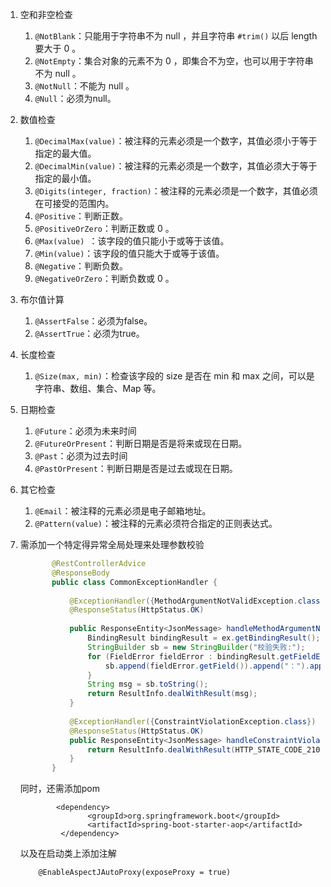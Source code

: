 1.  空和非空检查
     1.  `@NotBlank`：只能用于字符串不为 null ，并且字符串 `#trim()` 以后 length 要大于 0 。
     2.  `@NotEmpty`：集合对象的元素不为 0 ，即集合不为空，也可以用于字符串不为 null 。
     3.  `@NotNull`：不能为 null 。
     4.  `@Null`：必须为null。  
   
2.   数值检查
     1.   `@DecimalMax(value)`：被注释的元素必须是一个数字，其值必须小于等于指定的最大值。
     2.   `@DecimalMin(value)`：被注释的元素必须是一个数字，其值必须大于等于指定的最小值。
     3.   `@Digits(integer, fraction)`：被注释的元素必须是一个数字，其值必须在可接受的范围内。
     4.   `@Positive`：判断正数。
     5.   `@PositiveOrZero`：判断正数或 0 。
     6.   `@Max(value) `：该字段的值只能小于或等于该值。
     7.   `@Min(value)`：该字段的值只能大于或等于该值。
     8.   `@Negative`：判断负数。
     9.   `@NegativeOrZero`：判断负数或 0 。
3.   布尔值计算
     1.   `@AssertFalse`：必须为false。
     2.   `@AssertTrue`：必须为true。
4.   长度检查        
     1.    `@Size(max, min)`：检查该字段的 size 是否在 min 和 max 之间，可以是字符串、数组、集合、Map 等。
5.   日期检查
      1.   `@Future`：必须为未来时间
      2.   `@FutureOrPresent`：判断日期是否是将来或现在日期。
      3.   `@Past`：必须为过去时间
      4.   `@PastOrPresent`：判断日期是否是过去或现在日期。
6.    其它检查      
      1.   `@Email`：被注释的元素必须是电子邮箱地址。
      2.   `@Pattern(value)`：被注释的元素必须符合指定的正则表达式。
7.  需添加一个特定得异常全局处理来处理参数校验  
     ````java
            @RestControllerAdvice
            @ResponseBody
            public class CommonExceptionHandler {
            
                @ExceptionHandler({MethodArgumentNotValidException.class})
                @ResponseStatus(HttpStatus.OK)
            
                public ResponseEntity<JsonMessage> handleMethodArgumentNotValidException(MethodArgumentNotValidException ex) {
                    BindingResult bindingResult = ex.getBindingResult();
                    StringBuilder sb = new StringBuilder("校验失败:");
                    for (FieldError fieldError : bindingResult.getFieldErrors()) {
                        sb.append(fieldError.getField()).append("：").append(fieldError.getDefaultMessage()).append(", ");
                    }
                    String msg = sb.toString();
                    return ResultInfo.dealWithResult(msg);
                }
            
                @ExceptionHandler({ConstraintViolationException.class})
                @ResponseStatus(HttpStatus.OK)
                public ResponseEntity<JsonMessage> handleConstraintViolationException(ConstraintViolationException ex) {
                    return ResultInfo.dealWithResult(HTTP_STATE_CODE_210);
                }
            }
     ````
    同时，还需添加pom  
     ```aidl
             <dependency>
                    <groupId>org.springframework.boot</groupId>
                    <artifactId>spring-boot-starter-aop</artifactId>
              </dependency>
     ```
    以及在启动类上添加注解
    ```aidl
        @EnableAspectJAutoProxy(exposeProxy = true)
    ```
    